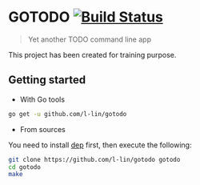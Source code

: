 # GOTODO [![Build Status](https://travis-ci.org/l-lin/gotodo.svg?branch=master)](https://travis-ci.org/l-lin/gotodo)

> Yet another TODO command line app

This project has been created for training purpose.

## Getting started

- With Go tools

```bash
go get -u github.com/l-lin/gotodo
```

- From sources

You need to install [dep](https://github.com/golang/dep) first, then execute the following:

```bash
git clone https://github.com/l-lin/gotodo gotodo
cd gotodo
make
```
